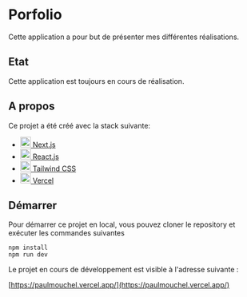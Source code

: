 # Porfolio

Cette application a pour but de présenter mes différentes réalisations.

## Etat

Cette application est toujours en cours de réalisation.

## A propos

Ce projet a été créé avec la stack suivante:

-  <a  href="https://nextjs.org/"  title="Next.js"><img  src="https://github.com/get-icon/geticon/raw/master/icons/nextjs-icon.svg"  alt="Next.js"  width="21px"  height="21px"> Next.js</a>
-  <a  href="https://reactjs.org/"  title="React"><img  src="https://github.com/get-icon/geticon/raw/master/icons/react.svg"  alt="React"  width="21px"  height="21px"> React.js</a>
-  <a  href="https://tailwindcss.com/"  title="Tailwind CSS"><img  src="https://github.com/get-icon/geticon/raw/master/icons/tailwindcss-icon.svg"  alt="Tailwind CSS"  width="21px"  height="21px"> Tailwind CSS</a>
-  <a  href="https://vercel.com/"  title="Vercel"><img  src="https://github.com/get-icon/geticon/raw/master/icons/vercel.svg"  alt="Vercel"  width="21px"  height="21px"> Vercel</a>

## Démarrer

Pour démarrer ce projet en local, vous pouvez cloner le repository et exécuter les commandes suivantes

	npm install
	npm run dev

Le projet en cours de développement est visible à l'adresse suivante :

[https://paulmouchel.vercel.app/](https://paulmouchel.vercel.app/)
  
